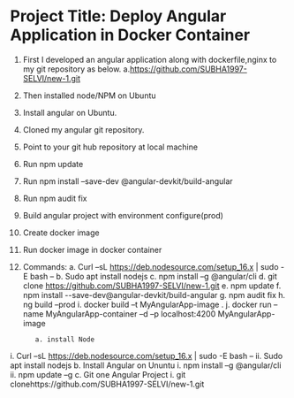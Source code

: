 # Project Title: Deploy Angular Application in Docker Container

1.	First I developed an angular application along with dockerfile,nginx to my git repository as below.
a.https://github.com/SUBHA1997-SELVI/new-1.git
2.	Then installed node/NPM on Ubuntu
3.	Install angular on Ubuntu.
4.	Cloned my angular git repository.
5.	Point to your git hub repository at local machine
6.	Run npm update
7.	Run npm install –save-dev @angular-devkit/build-angular
8.	Run npm audit fix
9.	Build angular project with environment configure(prod)
10.	Create docker image
11.	Run docker image in docker container
12.	Commands:
a.	Curl –sL https://deb.nodesource.com/setup_16.x | sudo -E bash –
b.	Sudo apt install nodejs
c.	npm install –g @angular/cli
d.	git clone https://github.com/SUBHA1997-SELVI/new-1.git
e.	npm update
f.	npm install --save-dev@angular-devkit/build-angular
g.	npm audit fix
h.	ng build –prod
i.	docker build –t  MyAngularApp-image .
j.	docker run –name MyAngularApp-container –d –p localhost:4200 MyAngularApp-image
    
           a. install Node
i.	Curl –sL https://deb.nodesource.com/setup_16.x | sudo -E bash –
ii.	Sudo apt install nodejs
b.	Install Angular on Ununtu
i.	npm install –g @angular/cli  
ii.	npm  update –g
c.	Git one Angular Project
i. git clonehttps://github.com/SUBHA1997-SELVI/new-1.git

